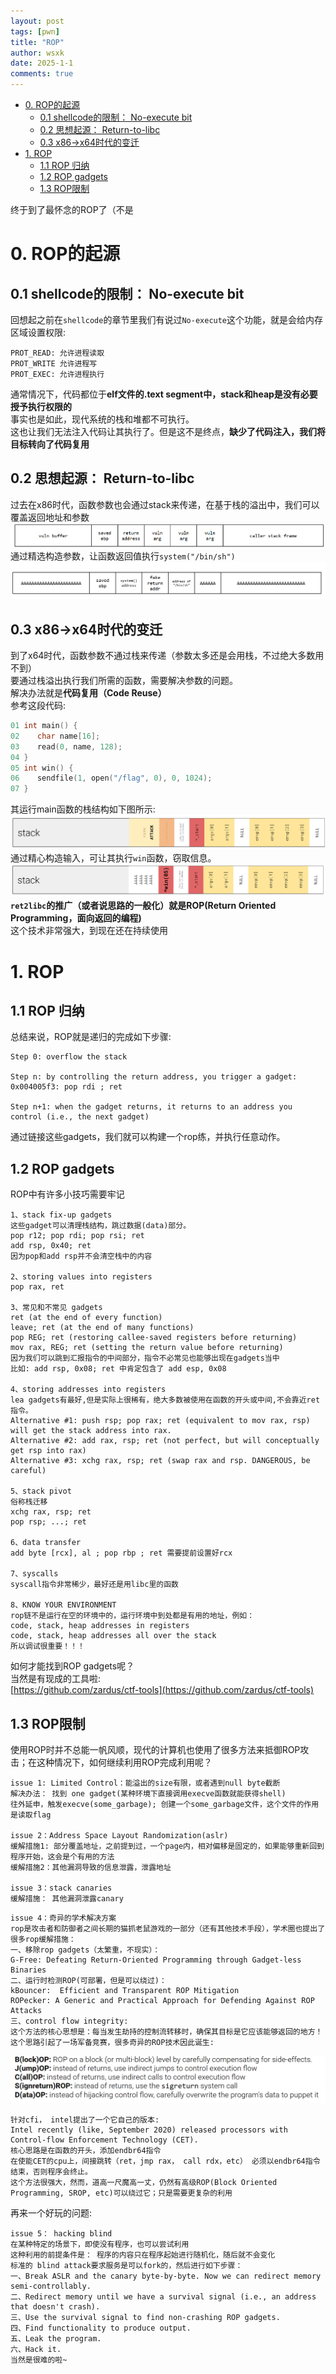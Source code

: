 ```yaml
---
layout: post
tags: [pwn]
title: "ROP"
author: wsxk
date: 2025-1-1
comments: true
---
```


- [0. ROP的起源](#0-rop的起源)
  - [0.1 shellcode的限制： No-execute bit](#01-shellcode的限制-no-execute-bit)
  - [0.2 思想起源： Return-to-libc](#02-思想起源-return-to-libc)
  - [0.3 x86-\>x64时代的变迁](#03-x86-x64时代的变迁)
- [1. ROP](#1-rop)
  - [1.1 ROP 归纳](#11-rop-归纳)
  - [1.2 ROP gadgets](#12-rop-gadgets)
  - [1.3 ROP限制](#13-rop限制)

终于到了最怀念的ROP了（不是<br>
# 0. ROP的起源<br>
## 0.1 shellcode的限制： No-execute bit<br>
回想起之前在`shellcode`的章节里我们有说过`No-execute`这个功能，就是会给内存区域设置权限:<br>
```
PROT_READ: 允许进程读取
PROT_WRITE 允许进程写
PROT_EXEC: 允许进程执行
```
通常情况下，代码都位于**elf文件的.text segment中，stack和heap是没有必要授予执行权限的**<br>
事实也是如此，现代系统的栈和堆都不可执行。<br>
这也让我们无法注入代码让其执行了。但是这不是终点，**缺少了代码注入，我们将目标转向了代码复用**<br>
## 0.2 思想起源： Return-to-libc<br>
过去在x86时代，函数参数也会通过stack来传递，在基于栈的溢出中，我们可以覆盖返回地址和参数<br>
![](https://raw.githubusercontent.com/wsxk/wsxk_pictures/main/2024-9-25/20241231185531.png)
通过精选构造参数，让函数返回值执行`system("/bin/sh")`<br>
![](https://raw.githubusercontent.com/wsxk/wsxk_pictures/main/2024-9-25/20241231185745.png)

## 0.3 x86->x64时代的变迁<br>
到了x64时代，函数参数不通过栈来传递（参数太多还是会用栈，不过绝大多数用不到）<br>
要通过栈溢出执行我们所需的函数，需要解决参数的问题。<br>
解决办法就是**代码复用（Code Reuse）**<br>
参考这段代码:<br>
```c
01 int main() {
02    char name[16];
03    read(0, name, 128);
04 }
05 int win() {
06    sendfile(1, open("/flag", 0), 0, 1024);
07 }
```
其运行main函数的栈结构如下图所示:<br>
![](https://raw.githubusercontent.com/wsxk/wsxk_pictures/main/2024-9-25/20241231190322.png)
通过精心构造输入，可让其执行`win`函数，窃取信息。<br>
![](https://raw.githubusercontent.com/wsxk/wsxk_pictures/main/2024-9-25/20241231190422.png)
**`ret2libc`的推广（或者说思路的一般化）就是ROP(Return Oriented Programming，面向返回的编程)**<br>
这个技术非常强大，到现在还在持续使用<br>

# 1. ROP<br>
## 1.1 ROP 归纳<br>
总结来说，ROP就是递归的完成如下步骤:<br>
```
Step 0: overflow the stack 

Step n: by controlling the return address, you trigger a gadget:
0x004005f3: pop rdi ; ret

Step n+1: when the gadget returns, it returns to an address you control (i.e., the next gadget)
```
通过链接这些gadgets，我们就可以构建一个rop练，并执行任意动作。<br>
## 1.2 ROP gadgets<br>
ROP中有许多小技巧需要牢记<br>
```
1、stack fix-up gadgets
这些gadget可以清理栈结构，跳过数据(data)部分。
pop r12; pop rdi; pop rsi; ret
add rsp, 0x40; ret
因为pop和add rsp并不会清空栈中的内容

2、storing values into registers
pop rax, ret

3、常见和不常见 gadgets
ret (at the end of every function)
leave; ret (at the end of many functions)
pop REG; ret (restoring callee-saved registers before returning)
mov rax, REG; ret (setting the return value before returning)
因为我们可以跳到汇报指令的中间部分，指令不必常见也能够出现在gadgets当中
比如: add rsp, 0x08; ret 中肯定包含了 add esp, 0x08

4、storing addresses into registers
lea gadgets有最好,但是实际上很稀有，绝大多数被使用在函数的开头或中间,不会靠近ret指令。
Alternative #1: push rsp; pop rax; ret (equivalent to mov rax, rsp) will get the stack address into rax.
Alternative #2: add rax, rsp; ret (not perfect, but will conceptually get rsp into rax)
Alternative #3: xchg rax, rsp; ret (swap rax and rsp. DANGEROUS, be careful)

5、stack pivot
俗称栈迁移
xchg rax, rsp; ret
pop rsp; ...; ret

6、data transfer
add byte [rcx], al ; pop rbp ; ret 需要提前设置好rcx

7、syscalls
syscall指令非常稀少，最好还是用libc里的函数

8、KNOW YOUR ENVIRONMENT
rop链不是运行在空的环境中的，运行环境中到处都是有用的地址，例如：
code, stack, heap addresses in registers
code, stack, heap addresses all over the stack
所以调试很重要！！！
```
如何才能找到ROP gadgets呢？<br>
当然是有现成的工具啦:<br>
[https://github.com/zardus/ctf-tools](https://github.com/zardus/ctf-tools)<br>

## 1.3 ROP限制<br>
使用ROP时并不总能一帆风顺，现代的计算机也使用了很多方法来抵御ROP攻击；在这种情况下，如何继续利用ROP完成利用呢？<br>
```
issue 1: Limited Control：能溢出的size有限，或者遇到null byte截断
解决办法： 找到 one gadget(某种环境下直接调用execve函数就能获得shell)
往外延申，触发execve(some_garbage); 创建一个some_garbage文件，这个文件的作用是读取flag

issue 2：Address Space Layout Randomization(aslr)
缓解措施1: 部分覆盖地址，之前提到过，一个page内，相对偏移是固定的，如果能够重新回到程序开始，这会是个有用的方法
缓解措施2：其他漏洞导致的信息泄露，泄露地址

issue 3：stack canaries
缓解措施： 其他漏洞泄露canary
```

```
issue 4：奇异的学术解决方案
rop是攻击者和防御者之间长期的猫抓老鼠游戏的一部分（还有其他技术手段），学术圈也提出了很多rop缓解措施：
一、移除rop gadgets（太繁重，不现实）：
G-Free: Defeating Return-Oriented Programming through Gadget-less Binaries
二、运行时检测ROP(可部署，但是可以绕过)：
kBouncer:  Efficient and Transparent ROP Mitigation
ROPecker: A Generic and Practical Approach for Defending Against ROP Attacks
三、control flow integrity:
这个方法的核心思想是：每当发生劫持的控制流转移时，确保其目标是它应该能够返回的地方！
这个思路引起了一场军备竞赛，很多奇异的ROP技术因此诞生:
```
![](https://raw.githubusercontent.com/wsxk/wsxk_pictures/main/2024-9-25/20250110202000.png)
<br>
```
针对cfi， intel提出了一个它自己的版本:
Intel recently (like, September 2020) released processors with Control-flow Enforcement Technology (CET).
核心思路是在函数的开头，添加endbr64指令
在使能CET的cpu上，间接跳转（ret，jmp rax， call rdx，etc） 必须以endbr64指令结束，否则程序会终止。
这个方法很强大，然而，道高一尺魔高一丈，仍然有高级ROP(Block Oriented Programming, SROP, etc)可以绕过它；只是需要更复杂的利用
```
再来一个好玩的问题:<br>
```
issue 5： hacking blind
在某种特定的场景下，即使没有程序，也可以尝试利用
这种利用的前提条件是： 程序的内容只在程序起始进行随机化，随后就不会变化
标准的 blind attack要求服务是可以fork的，然后进行如下步骤：
一、Break ASLR and the canary byte-by-byte. Now we can redirect memory semi-controllably.
二、Redirect memory until we have a survival signal (i.e., an address that doesn't crash).
三、Use the survival signal to find non-crashing ROP gadgets.
四、Find functionality to produce output.
五、Leak the program.
六、Hack it.
当然是很难的啦~
```


<!-- Google tag (gtag.js) -->
<script async src="https://www.googletagmanager.com/gtag/js?id=G-C22S5YSYL7"></script>
<script>
  window.dataLayer = window.dataLayer || [];
  function gtag(){dataLayer.push(arguments);}
  gtag('js', new Date());

  gtag('config', 'G-C22S5YSYL7');
</script>